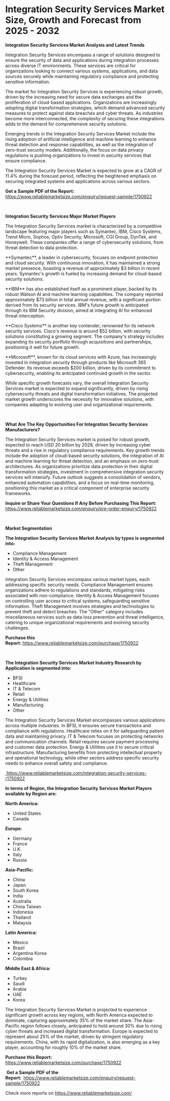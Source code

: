 <p><h1>Integration Security Services Market Size, Growth and Forecast from 2025 - 2032</h1></p><p><strong>Integration Security Services Market Analysis and Latest Trends</strong></p>
<p><p>Integration Security Services encompass a range of solutions designed to ensure the security of data and applications during integration processes across diverse IT environments. These services are critical for organizations looking to connect various systems, applications, and data sources securely while maintaining regulatory compliance and protecting sensitive information.</p><p>The market for Integration Security Services is experiencing robust growth, driven by the increasing need for secure data exchanges and the proliferation of cloud-based applications. Organizations are increasingly adopting digital transformation strategies, which demand advanced security measures to protect against data breaches and cyber threats. As industries become more interconnected, the complexity of securing these integrations adds to the demand for comprehensive security solutions.</p><p>Emerging trends in the Integration Security Services Market include the rising adoption of artificial intelligence and machine learning to enhance threat detection and response capabilities, as well as the integration of zero-trust security models. Additionally, the focus on data privacy regulations is pushing organizations to invest in security services that ensure compliance.</p><p>The Integration Security Services Market is expected to grow at a CAGR of 11.4% during the forecast period, reflecting the heightened emphasis on securing integrated systems and applications across various sectors.</p></p>
<p><strong>Get a Sample PDF of the Report:&nbsp;</strong> <a href="https://www.reliablemarketsize.com/enquiry/request-sample/1750922?utm_campaign=2115&utm_medium=2&utm_source=Github&utm_content=ia&utm_term=09032025&utm_id=integration-security-services">https://www.reliablemarketsize.com/enquiry/request-sample/1750922</a></p>
<p>&nbsp;</p>
<p><strong>Integration Security Services Major Market Players</strong></p>
<p><p>The Integration Security Services market is characterized by a competitive landscape featuring major players such as Symantec, IBM, Cisco Systems, Trend Micro, Sophos, Optiv Security, Microsoft, CGI Group, DynTek, and Honeywell. These companies offer a range of cybersecurity solutions, from threat detection to data protection.</p><p>**Symantec**, a leader in cybersecurity, focuses on endpoint protection and cloud security. With continuous innovation, it has maintained a strong market presence, boasting a revenue of approximately $3 billion in recent years. Symantec's growth is fueled by increasing demand for cloud-based security solutions.</p><p>**IBM** has also established itself as a prominent player, backed by its robust Watson AI and machine learning capabilities. The company reported approximately $73 billion in total annual revenue, with a significant portion derived from its security services. IBM's future growth is anticipated through its IBM Security division, aimed at integrating AI for enhanced threat interception.</p><p>**Cisco Systems** is another key contender, renowned for its network security services. Cisco's revenue is around $52 billion, with security solutions constituting a growing segment. The company's strategy includes expanding its security portfolio through acquisitions and partnerships, positioning it well for future growth.</p><p>**Microsoft**, known for its cloud services with Azure, has increasingly invested in integration security through products like Microsoft 365 Defender. Its revenue exceeds $200 billion, driven by its commitment to cybersecurity, enabling its anticipated continued growth in the sector.</p><p>While specific growth forecasts vary, the overall Integration Security Services market is expected to expand significantly, driven by rising cybersecurity threats and digital transformation initiatives. The projected market growth underscores the necessity for innovative solutions, with companies adapting to evolving user and organizational requirements.</p></p>
<p>&nbsp;</p>
<p><strong>What Are The Key Opportunities For Integration Security Services Manufacturers?</strong></p>
<p><p>The Integration Security Services market is poised for robust growth, expected to reach USD 20 billion by 2028, driven by increasing cyber threats and a rise in regulatory compliance requirements. Key growth trends include the adoption of cloud-based security solutions, the integration of AI and machine learning for threat detection, and an emphasis on zero-trust architectures. As organizations prioritize data protection in their digital transformation strategies, investment in comprehensive integration security services will intensify. Future outlook suggests a consolidation of vendors, enhanced automation capabilities, and a focus on real-time monitoring, positioning this market as a critical component of enterprise security frameworks.</p></p>
<p><strong>Inquire or Share Your Questions If Any Before Purchasing This Report:</strong> <a href="https://www.reliablemarketsize.com/enquiry/pre-order-enquiry/1750922?utm_campaign=2115&utm_medium=2&utm_source=Github&utm_content=ia&utm_term=09032025&utm_id=integration-security-services">https://www.reliablemarketsize.com/enquiry/pre-order-enquiry/1750922</a></p>
<p>&nbsp;</p>
<p><strong>Market Segmentation</strong></p>
<p><strong>The Integration Security Services Market Analysis by types is segmented into:</strong></p>
<p><ul><li>Compliance Management</li><li>Identity & Access Management</li><li>Theft Management</li><li>Other</li></ul></p>
<p><p>Integration Security Services encompass various market types, each addressing specific security needs. Compliance Management ensures organizations adhere to regulations and standards, mitigating risks associated with non-compliance. Identity & Access Management focuses on controlling user access to critical systems, safeguarding sensitive information. Theft Management involves strategies and technologies to prevent theft and detect breaches. The "Other" category includes miscellaneous services such as data loss prevention and threat intelligence, catering to unique organizational requirements and evolving security challenges.</p></p>
<p><strong>Purchase this Report:&nbsp;</strong><a href="https://www.reliablemarketsize.com/purchase/1750922?utm_campaign=2115&utm_medium=2&utm_source=Github&utm_content=ia&utm_term=09032025&utm_id=integration-security-services">https://www.reliablemarketsize.com/purchase/1750922</a></p>
<p>&nbsp;</p>
<p><strong>The Integration Security Services Market Industry Research by Application is segmented into:</strong></p>
<p><ul><li>BFSI</li><li>Healthcare</li><li>IT & Telecom</li><li>Retail</li><li>Energy & Utilities</li><li>Manufacturing</li><li>Other</li></ul></p>
<p><p>The Integration Security Services Market encompasses various applications across multiple industries. In BFSI, it ensures secure transactions and compliance with regulations. Healthcare relies on it for safeguarding patient data and maintaining privacy. IT & Telecom focuses on protecting networks and communication channels. Retail requires secure payment processing and customer data protection. Energy & Utilities use it to secure critical infrastructure. Manufacturing benefits from protecting intellectual property and operational technology, while other sectors address specific security needs to enhance overall safety and compliance.</p></p>
<p><a href="https://www.reliablemarketsize.com/integration-security-services-r1750922?utm_campaign=2115&utm_medium=2&utm_source=Github&utm_content=ia&utm_term=09032025&utm_id=integration-security-services">&nbsp;https://www.reliablemarketsize.com/integration-security-services-r1750922</a></p>
<p><strong>In terms of Region, the Integration Security Services Market Players available by Region are:</strong></p>
<p>
    <p> <strong> North America: </strong>
        <ul>
            <li>United States</li>
            <li>Canada</li>
        </ul>
        </p> 
    <p> <strong> Europe: </strong>
        <ul>
            <li>Germany</li>
            <li>France</li>
            <li>U.K.</li>
            <li>Italy</li>
            <li>Russia</li>
        </ul>
        </p> 
    <p> <strong> Asia-Pacific: </strong>
        <ul>
            <li>China</li>
            <li>Japan</li>
            <li>South Korea</li>
            <li>India</li>
            <li>Australia</li>
            <li>China Taiwan</li>
            <li>Indonesia</li>
            <li>Thailand</li>
            <li>Malaysia</li>
        </ul>
        </p> 
    <p> <strong> Latin America: </strong>
        <ul>
            <li>Mexico</li>
            <li>Brazil</li>
            <li>Argentina Korea</li>
            <li>Colombia</li>
        </ul>
        </p> 
    <p> <strong> Middle East & Africa: </strong>
        <ul>
            <li>Turkey</li>
            <li>Saudi</li>
            <li>Arabia</li>
            <li>UAE</li>
            <li>Korea</li>
        </ul>
    </p>
    </p>
<p><p>The Integration Security Services Market is projected to experience significant growth across key regions, with North America expected to dominate, capturing approximately 35% of the market share. The Asia-Pacific region follows closely, anticipated to hold around 30% due to rising cyber threats and increased digital transformation. Europe is expected to represent about 25% of the market, driven by stringent regulatory requirements. China, with its rapid digitalization, is also emerging as a key player, accounting for roughly 10% of the market share.</p></p>
<p><strong>Purchase this Report: </strong><a href="https://www.reliablemarketsize.com/purchase/1750922?utm_campaign=2115&utm_medium=2&utm_source=Github&utm_content=ia&utm_term=09032025&utm_id=integration-security-services">https://www.reliablemarketsize.com/purchase/1750922</a></p>
<p>&nbsp;<strong>Get a Sample PDF of the Report:&nbsp;&nbsp;</strong><a href="https://www.reliablemarketsize.com/enquiry/request-sample/1750922?utm_campaign=2115&utm_medium=2&utm_source=Github&utm_content=ia&utm_term=09032025&utm_id=integration-security-services">https://www.reliablemarketsize.com/enquiry/request-sample/1750922</a></p>
<p><strong></strong></p>
<p>Check more reports on <a href="https://www.reliablemarketsize.com/?utm_campaign=2115&utm_medium=2&utm_source=Github&utm_content=ia&utm_term=09032025&utm_id=integration-security-services">https://www.reliablemarketsize.com/</a></p>